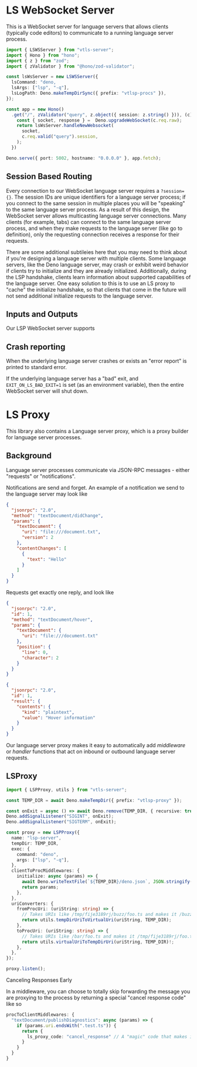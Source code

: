 # LS WebSocket Server

This is a WebSocket server for language servers that allows clients (typically code editors) to communicate to a running language server process.

```typescript
import { LSWSServer } from "vtls-server";
import { Hono } from "hono";
import { z } from "zod";
import { zValidator } from "@hono/zod-validator";

const lsWsServer = new LSWSServer({
  lsCommand: "deno,
  lsArgs: ["lsp", "-q"],
  lsLogPath: Deno.makeTempDirSync({ prefix: "vtlsp-procs" }),
});

const app = new Hono()
  .get("/", zValidator("query", z.object({ session: z.string() })), (c) => {
    const { socket, response } =  Deno.upgradeWebSocket(c.req.raw);
    return lsWsServer.handleNewWebsocket(
      socket,
      c.req.valid("query").session,
    );
  })

Deno.serve({ port: 5002, hostname: "0.0.0.0" }, app.fetch);
```

## Session Based Routing

Every connection to our WebSocket language server requires a `?session={}`. The session IDs are unique identifiers for a language server process; if you connect to the same session in multiple places you will be "speaking" to the same language server process. As a result of this design, the WebSocket server allows multicasting language server connections. Many clients (for example, tabs) can connect to the same language server process, and when they make requests to the language server (like go to definition), only the requesting connection receives a response for their requests.

There are some additional subtileies here that you may need to think about if you're designing a language server with multiple clients. Some language servers, like the Deno language server, may crash or exhibit weird behavior if clients try to initialize and they are already initialized. Additionally, during the LSP handshake, clients learn information about supported capabilities of the language server. One easy solution to this is to use an LS proxy to "cache" the initialize handshake, so that clients that come in the future will not send additional initialize requests to the language server.

## Inputs and Outputs

Our LSP WebSocket server supports 

## Crash reporting

When the underlying language server crashes or exists an "error report" is printed to standard error.

If the underlying language server has a "bad" exit, and `EXIT_ON_LS_BAD_EXIT=1` is set (as an environment variable), then the entire WebSocket server will shut down.

# LS Proxy

This library also contains a Language server proxy, which is a proxy builder for language server processes.

## Background

Language server processes communicate via JSON-RPC messages - either "requests" or "notifications".

Notifications are send and forget. An example of a notification we send to the language server may look like

```json
{
  "jsonrpc": "2.0",
  "method": "textDocument/didChange",
  "params": {
    "textDocument": {
      "uri": "file:///document.txt",
      "version": 2
    },
    "contentChanges": [
      {
        "text": "Hello"
      }
    ]
  }
}
```

Requests get exactly one reply, and look like

```json
{
  "jsonrpc": "2.0",
  "id": 1,
  "method": "textDocument/hover",
  "params": {
    "textDocument": {
      "uri": "file:///document.txt"
    },
    "position": {
      "line": 0,
      "character": 2
    }
  }
}
```

```json
{
  "jsonrpc": "2.0",
  "id": 1,
  "result": {
    "contents": {
      "kind": "plaintext",
      "value": "Hover information"
    }
  }
}
```

Our language server proxy makes it easy to automatically add _middleware_ or _handler_ functions that act on inbound or outbound language server requests.

## LSProxy

```ts
import { LSPProxy, utils } from "vtls-server";

const TEMP_DIR = await Deno.makeTempDir({ prefix: "vtlsp-proxy" });

const onExit = async () => await Deno.remove(TEMP_DIR, { recursive: true });
Deno.addSignalListener("SIGINT", onExit);
Deno.addSignalListener("SIGTERM", onExit);

const proxy = new LSPProxy({
  name: "lsp-server",
  tempDir: TEMP_DIR,
  exec: {
    command: "deno",
    args: ["lsp", "-q"],
  },
  clientToProcMiddlewares: {
    initialize: async (params) => {
      await Deno.writeTextFile(`${TEMP_DIR}/deno.json`, JSON.stringify({})); // Create a deno.json in the temp dir
      return params;
    },
  },
  uriConverters: {
    fromProcUri: (uriString: string) => {
      // Takes URIs like /tmp/fije3189rj/buzz/foo.ts and makes it /buzz/foo.ts
      return utils.tempDirUriToVirtualUri(uriString, TEMP_DIR);
    },
    toProcUri: (uriString: string) => {
      // Takes URIs like /bar/foo.ts and makes it /tmp/fije3189rj/foo.ts
      return utils.virtualUriToTempDirUri(uriString, TEMP_DIR)!;
    },
  },
});

proxy.listen();
```

Canceling Responses Early

In a middleware, you can choose to totally skip forwarding the message you are proxying to the process by returning a special "cancel response code" like so

```ts
procToClientMiddlewares: {
  "textDocument/publishDiagnostics": async (params) => {
    if (params.uri.endsWith(".test.ts")) {
      return {
        ls_proxy_code: "cancel_response" // A "magic" code that makes it so that the message is NOT passed on to the LSP
      }
    }
  }
}
```
